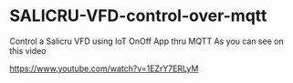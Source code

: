 # SALICRU-VFD-control-over-mqtt
Control a Salicru VFD using IoT OnOff App thru MQTT
As you can see on this video

https://www.youtube.com/watch?v=1EZrY7ERLyM


